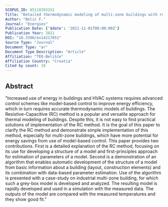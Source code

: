```yaml
---
SCOPUS_ID: 85118393151
Title: "Detailed thermodynamic modeling of multi-zone buildings with resistive-capacitive method"
Author: "Belić F."
Journal: "Energies"
Publication Date: {'$date': '2021-11-01T00:00:00Z'}
Publication Year: 2021
DOI: "10.3390/en14217051"
Source Type: "Journal"
Document Type: "ar"
Document Type Description: "Article"
Affiliation: "TEO-Belišće"
Affiliation Country: "Croatia"
Cited by count: 10
---
```


## Abstract
"Increased use of energy in buildings and HVAC systems requires advanced control schemes like model-based control to improve energy efficiency, which in turn requires accurate thermodynamic models of buildings. The Resistive-Capacitive (RC) method is a popular and versatile approach for thermal modeling of buildings. Despite this, it is not easy to find practical solutions of implementation of the RC method. It is the goal of this paper to clarify the RC method and demonstrate simple implementation of this method, especially for multi-zone buildings, which have more potential for energy savings from use of model-based control. This paper provides two contributions. First is a detailed explanation of the RC method, focusing on its use for developing a structure of a model and first-principles approach for estimation of parameters of a model. Second is a demonstration of an algorithm that enables automatic development of the structure of a model from basic information about a building (layout, construction elements) and its combination with data-based parameter estimation. Use of the algorithm is presented with a case-study on industrial multi-zone building, for which such a grey-box model is developed and analyzed. The resulting model is rapidly developed and used in a simulation with the measured data. The outputs of the model are compared with the measured temperatures and they show good fit."
